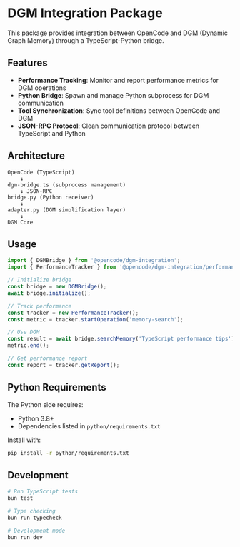# DGM Integration Package

This package provides integration between OpenCode and DGM (Dynamic Graph Memory) through a TypeScript-Python bridge.

## Features

- **Performance Tracking**: Monitor and report performance metrics for DGM operations
- **Python Bridge**: Spawn and manage Python subprocess for DGM communication
- **Tool Synchronization**: Sync tool definitions between OpenCode and DGM
- **JSON-RPC Protocol**: Clean communication protocol between TypeScript and Python

## Architecture

```
OpenCode (TypeScript)
    ↓
dgm-bridge.ts (subprocess management)
    ↓ JSON-RPC
bridge.py (Python receiver)
    ↓
adapter.py (DGM simplification layer)
    ↓
DGM Core
```

## Usage

```typescript
import { DGMBridge } from '@opencode/dgm-integration';
import { PerformanceTracker } from '@opencode/dgm-integration/performance';

// Initialize bridge
const bridge = new DGMBridge();
await bridge.initialize();

// Track performance
const tracker = new PerformanceTracker();
const metric = tracker.startOperation('memory-search');

// Use DGM
const result = await bridge.searchMemory('TypeScript performance tips');
metric.end();

// Get performance report
const report = tracker.getReport();
```

## Python Requirements

The Python side requires:
- Python 3.8+
- Dependencies listed in `python/requirements.txt`

Install with:
```bash
pip install -r python/requirements.txt
```

## Development

```bash
# Run TypeScript tests
bun test

# Type checking
bun run typecheck

# Development mode
bun run dev
```